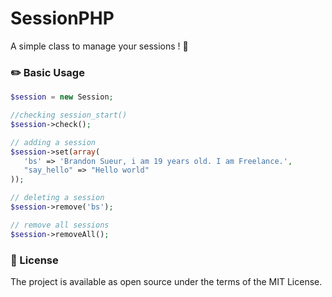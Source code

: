 # SessionPHP

A simple class to manage your sessions ! 🙂

### ✏️  Basic Usage

```php
$session = new Session;

//checking session_start()
$session->check();

// adding a session
$session->set(array(
   'bs' => 'Brandon Sueur, i am 19 years old. I am Freelance.',
   "say_hello" => "Hello world"
));

// deleting a session
$session->remove('bs');

// remove all sessions
$session->removeAll();
```

### 📖  License
The project is available as open source under the terms of the MIT License.
